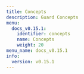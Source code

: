 ```yaml
---
title: Concepts
description: Guard Concepts
menu:
  docs_v0.15.1:
    identifier: concepts
    name: Concepts
    weight: 20
menu_name: docs_v0.15.1
info:
  version: v0.15.1
---
```


